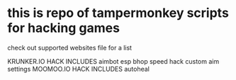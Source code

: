 # this is repo of tampermonkey scripts for hacking games
check out supported websites file for a list


KRUNKER.IO HACK INCLUDES
aimbot
esp
bhop
speed hack
custom aim settings
MOOMOO.IO HACK INCLUDES
autoheal



